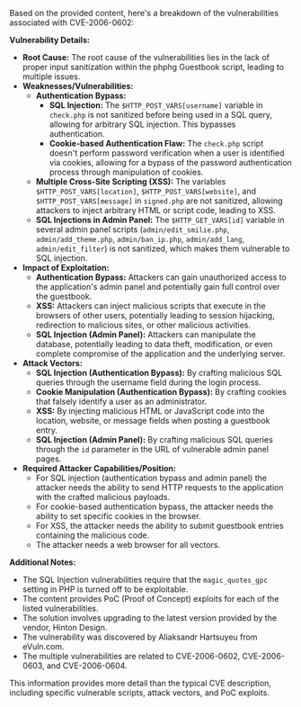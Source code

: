 Based on the provided content, here's a breakdown of the vulnerabilities associated with CVE-2006-0602:

**Vulnerability Details:**

*   **Root Cause:** The root cause of the vulnerabilities lies in the lack of proper input sanitization within the phphg Guestbook script, leading to multiple issues.
*   **Weaknesses/Vulnerabilities:**
    *   **Authentication Bypass:**
        *   **SQL Injection:** The `$HTTP_POST_VARS[username]` variable in `check.php` is not sanitized before being used in a SQL query, allowing for arbitrary SQL injection. This bypasses authentication.
        *   **Cookie-based Authentication Flaw:** The `check.php` script doesn't perform password verification when a user is identified via cookies, allowing for a bypass of the password authentication process through manipulation of cookies.
    *   **Multiple Cross-Site Scripting (XSS):**  The variables `$HTTP_POST_VARS[location]`, `$HTTP_POST_VARS[website]`, and `$HTTP_POST_VARS[message]` in `signed.php` are not sanitized, allowing attackers to inject arbitrary HTML or script code, leading to XSS.
    *   **SQL Injections in Admin Panel:** The `$HTTP_GET_VARS[id]` variable in several admin panel scripts (`admin/edit_smilie.php`, `admin/add_theme.php`, `admin/ban_ip.php`, `admin/add_lang`, `admin/edit_filter`) is not sanitized, which makes them vulnerable to SQL injection.
*   **Impact of Exploitation:**
    *   **Authentication Bypass:** Attackers can gain unauthorized access to the application's admin panel and potentially gain full control over the guestbook.
    *   **XSS:** Attackers can inject malicious scripts that execute in the browsers of other users, potentially leading to session hijacking, redirection to malicious sites, or other malicious activities.
    *   **SQL Injection (Admin Panel):** Attackers can manipulate the database, potentially leading to data theft, modification, or even complete compromise of the application and the underlying server.
*   **Attack Vectors:**
    *   **SQL Injection (Authentication Bypass):** By crafting malicious SQL queries through the username field during the login process.
    *   **Cookie Manipulation (Authentication Bypass):** By crafting cookies that falsely identify a user as an administrator.
    *   **XSS:** By injecting malicious HTML or JavaScript code into the location, website, or message fields when posting a guestbook entry.
    *   **SQL Injection (Admin Panel):** By crafting malicious SQL queries through the `id` parameter in the URL of vulnerable admin panel pages.
*   **Required Attacker Capabilities/Position:**
    *   For SQL injection (authentication bypass and admin panel) the attacker needs the ability to send HTTP requests to the application with the crafted malicious payloads.
    *   For cookie-based authentication bypass, the attacker needs the ability to set specific cookies in the browser.
    *   For XSS, the attacker needs the ability to submit guestbook entries containing the malicious code.
    *   The attacker needs a web browser for all vectors.

**Additional Notes:**

*   The SQL Injection vulnerabilities require that the `magic_quotes_gpc` setting in PHP is turned off to be exploitable.
*   The content provides PoC (Proof of Concept) exploits for each of the listed vulnerabilities.
*   The solution involves upgrading to the latest version provided by the vendor, Hinton Design.
*   The vulnerability was discovered by Aliaksandr Hartsuyeu from eVuln.com.
*   The multiple vulnerabilities are related to CVE-2006-0602, CVE-2006-0603, and CVE-2006-0604.

This information provides more detail than the typical CVE description, including specific vulnerable scripts, attack vectors, and PoC exploits.